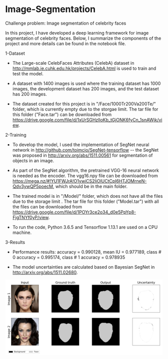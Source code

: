 # Image-Segmentation
Challenge problem: Image segmentation of celebrity faces

In this project, I have developed a deep learning framework for image segmentation of celebrity faces. Below, I summarize the components of the project and more details can be found in the notebook file.

1-Dataset

- The Large-scale CelebFaces Attributes (CelebA) dataset in http://mmlab.ie.cuhk.edu.hk/projects/CelebA.html is used to train and test the model.

- A dataset with 1400 images is used where the training dataset has 1000 images, the development dataset has 200 images, and the test dataset has 200 images.

- The dataset created for this project is in "/Face/1000Tr200Va200Te/" folder, which is currently empty due to the storgae limit. The tar file for this folder ("Face.tar") can be downloaded from https://drive.google.com/file/d/1xUrSGHzlloKb_tGjONK6fyCn_1snAWjk/view.


2-Training

- To develop the model, I used the implementation of SegNet neural network in http://github.com/toimcio/SegNet-tensorflow -- the SegNet was proposed in http://arxiv.org/abs/1511.00561 for segmentation of objects in an image.

- As part of the SegNet algorithm, the pretrained VGG-16 neural network is needed as the encoder. The vgg16.npy file can be downloaded from https://mega.nz/#!YU1FWJrA!O1ywiCS2IiOlUCtCpI6HTJOMrneN-Qdv3ywQP5poecM, which should be in the main folder.

- The trained model is in "/Model/" folder, which does not have all the files due to the storage limit . The tar file for this folder ("Model.tar") with all the files can be downloaded from https://drive.google.com/file/d/1POYr3ce2o34_d0e5PpYp8-FjgTNYf0yP/view.

- To run the code, Python 3.6.5 and Tensorflow 1.13.1 are used on a CPU machine.


3-Results

- Performance results: accuracy = 0.990128, mean IU = 0.977189, class # 0 accuracy = 0.995174, class # 1 accuracy = 0.978935

- The model uncertainties are calculated based on Bayesian SegNet in http://arxiv.org/abs/1511.02680.

<img src="Results.png">
